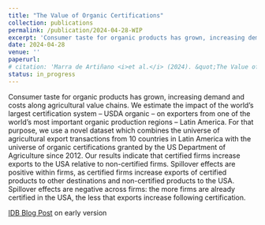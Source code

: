 ```yaml
---
title: "The Value of Organic Certifications"
collection: publications
permalink: /publication/2024-04-28-WIP
excerpt: 'Consumer taste for organic products has grown, increasing demand and costs along agricultural value chains. We estimate the impact of the world’s largest certification system – USDA organic – on exporters from one of the world’s most important organic production regions – Latin America. For that purpose, we use a novel dataset which combines the universe of agricultural export transactions from 10 countries in Latin America with the universe of organic certifications granted by the US Department of Agriculture since 2012. Our results indicate that certified firms increase exports to the USA relative to non-certified firms. Spillover effects are positive within firms, as certified firms increase exports of certified products to other destinations and non-certified products to the USA. Spillover effects are negative across firms: the more firms are already certified in the USA, the less that exports increase following certification.'
date: 2024-04-28
venue: ''
paperurl: 
# citation: 'Marra de Artiñano <i>et al.</i> (2024). &quot;The Value of Organic Certifications.&quot; <i>Inter-American Development Bank</i>.'
status: in_progress
---
```

Consumer taste for organic products has grown, increasing demand and costs along agricultural value chains. We estimate the impact of the world’s largest certification system – USDA organic – on exporters from one of the world’s most important organic production regions – Latin America. For that purpose, we use a novel dataset which combines the universe of agricultural export transactions from 10 countries in Latin America with the universe of organic certifications granted by the US Department of Agriculture since 2012. Our results indicate that certified firms increase exports to the USA relative to non-certified firms. Spillover effects are positive within firms, as certified firms increase exports of certified products to other destinations and non-certified products to the USA. Spillover effects are negative across firms: the more firms are already certified in the USA, the less that exports increase following certification.

[IDB Blog Post](https://blogs.iadb.org/integration-trade/en/why-agricultural-exporters-should-consider-organic-certifications/) on early version
